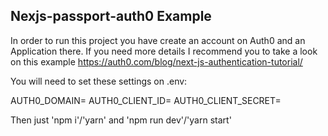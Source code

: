 ## Nexjs-passport-auth0 Example

In order to run this project you have create an account on Auth0 and an Application there.
If you need more details I recommend you to take a look on this example https://auth0.com/blog/next-js-authentication-tutorial/

You will need to set these settings on .env:

AUTH0_DOMAIN=
AUTH0_CLIENT_ID=
AUTH0_CLIENT_SECRET=

Then just 'npm i'/'yarn' and 'npm run dev'/'yarn start'